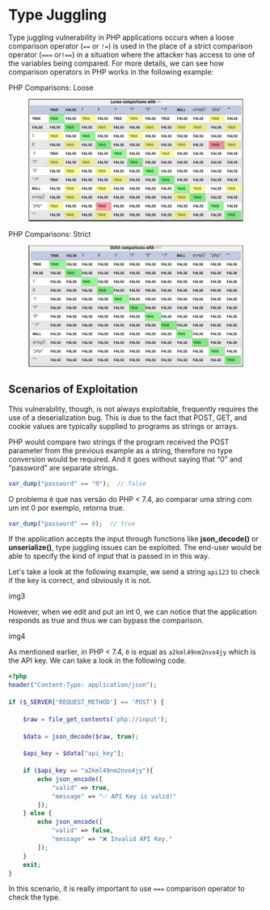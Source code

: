 # Type Juggling

Type juggling vulnerability in PHP applications occurs when a loose comparison operator (`==` or `!=`) is used in the place of a strict comparison operator (`===` or`!==`) in a situation where the attacker has access to one of the variables being compared. For more details, we can see how comparison operators in PHP works in the following example:

PHP Comparisons: Loose

<figure><img src="../.gitbook/assets/type_juggling-1.jpg" alt=""><figcaption></figcaption></figure>

PHP Comparisons: Strict

<figure><img src="../.gitbook/assets/type_juggling-2.jpg" alt=""><figcaption></figcaption></figure>

## Scenarios of Exploitation

This vulnerability, though, is not always exploitable, frequently requires the use of a deserialization bug. This is due to the fact that POST, GET, and cookie values are typically supplied to programs as strings or arrays.

PHP would compare two strings if the program received the POST parameter from the previous example as a string, therefore no type conversion would be required. And it goes without saying that “0” and “password” are separate strings.

```php
var_dump("password" == "0");  // false
```

O problema é que nas versão do PHP < 7.4, ao comparar uma string com um int 0 por exemplo, retorna true.

```php
var_dump("password" == 0);  // true
```

If the application accepts the input through functions like **json_decode()** or **unserialize()**, type juggling issues can be exploited. The end-user would be able to specify the kind of input that is passed in in this way.

Let's take a look at the following example, we send a string `api123` to check if the key is correct, and obviously it is not.

img3

However, when we edit and put an int 0, we can notice that the application responds as true and thus we can bypass the comparison.

img4

As mentioned earlier, in PHP < 7.4, `0` is equal as `a2kml49nm2nvo4jy` which is the API key. We can take a look in the following code.

```php
<?php
header("Content-Type: application/json");

if ($_SERVER['REQUEST_METHOD'] == 'POST') {

    $raw = file_get_contents('php://input');

    $data = json_decode($raw, true);

    $api_key = $data["api_key"];

    if ($api_key == "a2kml49nm2nvo4jy"){
        echo json_encode([
            "valid" => true,
            "message" => "✅ API Key is valid!"
        ]);
    } else {
        echo json_encode([
            "valid" => false,
            "message" => "❌ Invalid API Key."
        ]);
    }
    exit;
}
```

In this scenario, it is really important to use `===` comparison operator to check the type.